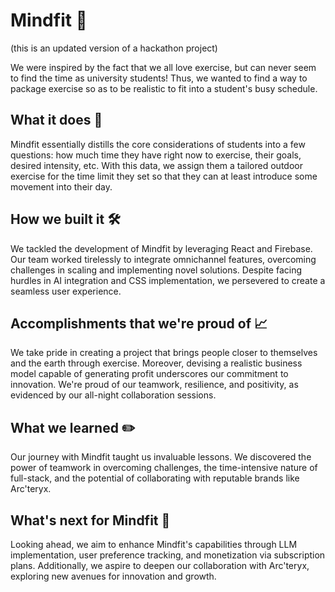 # Mindfit 🧠
(this is an updated version of a hackathon project)

We were inspired by the fact that we all love exercise, but can never seem to find the time as university students! Thus, we wanted to find a way to package exercise so as to be realistic to fit into a student's busy schedule.

## What it does 🤔
Mindfit essentially distills the core considerations of students into a few questions: how much time they have right now to exercise, their goals, desired intensity, etc. With this data, we assign them a tailored outdoor exercise for the time limit they set so that they can at least introduce some movement into their day.

## How we built it 🛠️
We tackled the development of Mindfit by leveraging React and Firebase. Our team worked tirelessly to integrate omnichannel features, overcoming challenges in scaling and implementing novel solutions. Despite facing hurdles in AI integration and CSS implementation, we persevered to create a seamless user experience.

## Accomplishments that we're proud of 📈
We take pride in creating a project that brings people closer to themselves and the earth through exercise. Moreover, devising a realistic business model capable of generating profit underscores our commitment to innovation. We're proud of our teamwork, resilience, and positivity, as evidenced by our all-night collaboration sessions.

## What we learned ✏️
Our journey with Mindfit taught us invaluable lessons. We discovered the power of teamwork in overcoming challenges, the time-intensive nature of full-stack, and the potential of collaborating with reputable brands like Arc'teryx.

## What's next for Mindfit 📖
Looking ahead, we aim to enhance Mindfit's capabilities through LLM implementation, user preference tracking, and monetization via subscription plans. Additionally, we aspire to deepen our collaboration with Arc'teryx, exploring new avenues for innovation and growth.
